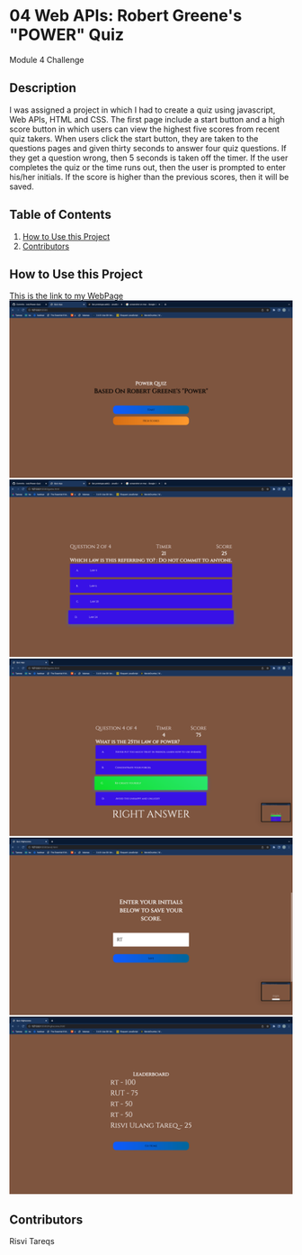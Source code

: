 # 04 Web APIs: Robert Greene's "POWER" Quiz
Module 4 Challenge

## Description
I was assigned a project in which I had to create a quiz using javascript, Web APIs, HTML and CSS. The first page include a start button and a high score button in which users can view the highest five scores from recent quiz takers. When users click the start button, they are taken to the questions pages and given thirty seconds to answer four quiz questions. If they get a question wrong, then 5 seconds is taken off the timer. If the user completes the quiz or the time runs out, then the user is prompted to enter his/her initials. If the score is higher than the previous scores, then it will be saved.

## Table of Contents
<nav>
    <ol>
        <li><a href="#How to Use this Project">How to Use this Project</a></li>
        <li><a href="#Contributors">Contributors</a></li>
    </ol>
</nav>

## How to Use this Project
<a href="https://ivsir.github.io/Power-Quiz/">This is the link to my WebPage</a>
<img src="assets/Start-Page.png">
<img src="assets/Example-1.png">
<img src="assets/Example-2.png">
<img src="assets/Save-Score-Page.png">
<img src="assets/Leaderboard-Page.png">

## Contributors
Risvi Tareqs